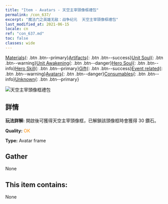```yaml
---
title: "Item - Avatars - 天空主宰頭像框禮包"
permalink: /con_637/
excerpt: "魔法门之英雄无敌：战争纪元  天空主宰頭像框禮包"
last_modified_at: 2021-06-15
locale: cn
ref: "con_637.md"
toc: false
classes: wide
---
```

 [Materials](/ItemsCN/){: .btn .btn--primary}[Artifacts](/ItemsCN/Artifacts/){: .btn .btn--success}[Unit Soul](/ItemsCN/UnitSoul/){: .btn .btn--warning}[Unit Awakening](/ItemsCN/UnitAwakening/){: .btn .btn--danger}[Hero Soul](/ItemsCN/HeroSoul/){: .btn .btn--info}[Hero Skill](/ItemsCN/HeroSkill/){: .btn .btn--primary}[Gift](/ItemsCN/Gift/){: .btn .btn--success}[Event related](/ItemsCN/Events/){: .btn .btn--warning}[Avatars](/ItemsCN/Avatars/){: .btn .btn--danger}[Consumables](/ItemsCN/Consumables/){: .btn .btn--info}[Unknown](/ItemsCN/Unknown/){: .btn .btn--primary}

 ![天空主宰頭像框禮包](/images/a/avatarFrame_41.png)

## 詳情
 **玩法詳解:** 開啟後可獲得天空主宰頭像框，已解鎖該頭像框時會獲得 30 鑽石。

 **Quality:** <span style="color: #FF8C00">OK</span>

 **Type:** Avatar frame

## Gather

  None

## This item contains:

  None

